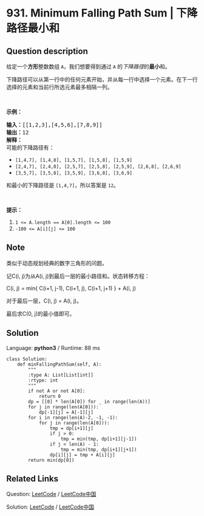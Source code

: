 # 931. Minimum Falling Path Sum | 下降路径最小和

## Question description

<!--If you want to use the English description, use <p>Given a <strong>square</strong> array of integers <code>A</code>, we want the <strong>minimum</strong> sum of a <em>falling path</em> through <code>A</code>.</p>

<p>A falling path starts at any element in the first row, and chooses one element from each row.&nbsp; The next row&#39;s choice must be in a column that is different from the previous row&#39;s column by at most one.</p>

<p>&nbsp;</p>

<p><strong>Example 1:</strong></p>

<pre>
<strong>Input: </strong><span id="example-input-1-1">[[1,2,3],[4,5,6],[7,8,9]]</span>
<strong>Output: </strong><span id="example-output-1">12</span>
<strong>Explanation: </strong>
The possible falling paths are:
</pre>

<ul>
	<li><code>[1,4,7], [1,4,8], [1,5,7], [1,5,8], [1,5,9]</code></li>
	<li><code>[2,4,7], [2,4,8], [2,5,7], [2,5,8], [2,5,9], [2,6,8], [2,6,9]</code></li>
	<li><code>[3,5,7], [3,5,8], [3,5,9], [3,6,8], [3,6,9]</code></li>
</ul>

<p>The falling path with the smallest sum is <code>[1,4,7]</code>, so the answer is <code>12</code>.</p>

<p>&nbsp;</p>

<p><strong>Note:</strong></p>

<ol>
	<li><code>1 &lt;= A.length == A[0].length &lt;= 100</code></li>
	<li><code>-100 &lt;= A[i][j] &lt;= 100</code></li>
</ol> instead-->
<p>给定一个<strong>方形</strong>整数数组&nbsp;<code>A</code>，我们想要得到通过 <code>A</code> 的<em>下降路径</em>的<strong>最小</strong>和。</p>

<p>下降路径可以从第一行中的任何元素开始，并从每一行中选择一个元素。在下一行选择的元素和当前行所选元素最多相隔一列。</p>

<p>&nbsp;</p>

<p><strong>示例：</strong></p>

<pre><strong>输入：</strong>[[1,2,3],[4,5,6],[7,8,9]]
<strong>输出：</strong>12
<strong>解释：</strong>
可能的下降路径有：
</pre>

<ul>
	<li><code>[1,4,7], [1,4,8], [1,5,7], [1,5,8], [1,5,9]</code></li>
	<li><code>[2,4,7], [2,4,8], [2,5,7], [2,5,8], [2,5,9], [2,6,8], [2,6,9]</code></li>
	<li><code>[3,5,7], [3,5,8], [3,5,9], [3,6,8], [3,6,9]</code></li>
</ul>

<p>和最小的下降路径是&nbsp;<code>[1,4,7]</code>，所以答案是&nbsp;<code>12</code>。</p>

<p>&nbsp;</p>

<p><strong>提示：</strong></p>

<ol>
	<li><code>1 &lt;= A.length == A[0].length &lt;= 100</code></li>
	<li><code>-100 &lt;= A[i][j] &lt;= 100</code></li>
</ol>


## Note

类似于动态规划经典的数字三角形的问题。

记C(i, j)为从A(i, j)到最后一层的最小路径和。状态转移方程：

C(i, j) = min{ C(i+1, j-1), C(i+1, j), C(i+1, j+1) } + A(i, j)

对于最后一层，C(i, j) = A(i, j)。

最后求C(0, j)的最小值即可。


## Solution

Language: **python3**  /  Runtime: 88 ms

```python3
class Solution:
    def minFallingPathSum(self, A):
        """
        :type A: List[List[int]]
        :rtype: int
        """
        if not A or not A[0]:
            return 0
        dp = [[0] * len(A[0]) for _ in range(len(A))]
        for j in range(len(A[0])):
            dp[-1][j] = A[-1][j]
        for i in range(len(A)-2, -1, -1):
            for j in range(len(A[0])):
                tmp = dp[i+1][j]
                if j > 0:
                    tmp = min(tmp, dp[i+1][j-1])
                if j < len(A) - 1:
                    tmp = min(tmp, dp[i+1][j+1])
                dp[i][j] = tmp + A[i][j]
        return min(dp[0])
```



## Related Links

Question: [LeetCode](https://leetcode.com/problems/minimum-falling-path-sum/description/)  /  [LeetCode中国](https://leetcode-cn.com/problems/minimum-falling-path-sum/description/)

Solution: [LeetCode](https://leetcode.com/articles/minimum-falling-path-sum/)  /  [LeetCode中国](https://leetcode-cn.com/articles/minimum-falling-path-sum/)